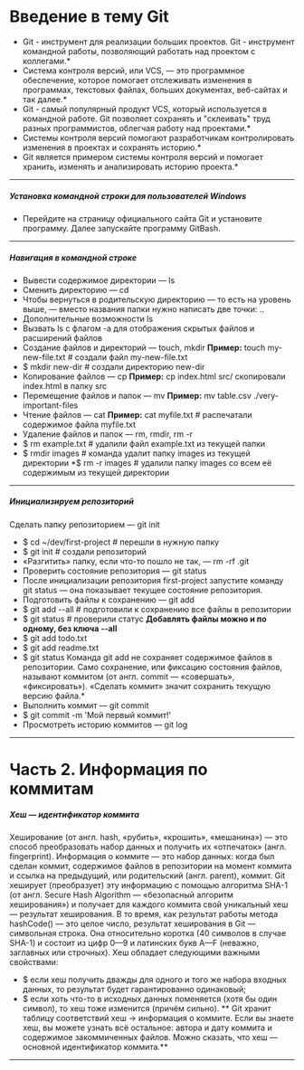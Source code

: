 # Введение в тему Git 

 - Git - инструмент для реализации больших проектов. Git - инструмент командной работы, позволяющий работать над проектом с коллегами.*
 - Система контроля версий, или VCS, — это программное обеспечение, которое помогает отслеживать изменения в программах, текстовых файлах, больших документах, веб-сайтах и так далее.*
 - Git - самый популярный продукт VCS, который используется в командной работе. Git позволяет сохранять и "склеивать" труд разных программистов, облегчая работу над проектами.*
 - Системы контроля версий помогают разработчикам контролировать изменения в проектах и сохранять историю.*
 - Git является примером системы контроля версий и помогает хранить, изменять и анализировать историю проекта.*
---

##### Установка командной строки для пользователей Windows 

 - Перейдите на страницу официального сайта Git и установите программу. Далее запускайте программу GitBash.
---
##### Навигация в командной строке 

 - Вывести содержимое директории — ls
 - Сменить директорию — cd
 - Чтобы вернуться в родительскую директорию — то есть на уровень выше, — вместо названия папки нужно написать две точки: ..
 - Дополнительные возможности ls
 - Вызвать ls с флагом -a для отображения скрытых файлов и расширений файлов
 - Создание файлов и директорий — touch, mkdir
__Пример:__ touch my-new-file.txt # создали файл my-new-file.txt 
 - $ mkdir new-dir # создали директорию new-dir 
 - Копирование файлов — cp
__Пример:__ cp index.html src/ скопировали index.html в папку src 
 - Перемещение файлов и папок — mv
__Пример:__ mv table.csv ./very-important-files 
 - Чтение файлов — cat
__Пример:__ cat myfile.txt # распечатали содержимое файла myfile.txt
 - Удаление файлов и папок — rm, rmdir, rm -r
 - $ rm example.txt # удалили файл example.txt из текущей папки 
 - $ rmdir images # команда удалит папку images из текущей директории
  *$ rm -r images # удалили папку images со всем её содержимым из текущей директории
---
##### Инициализируем репозиторий 

Сделать папку репозиторием — git init
 - $ cd ~/dev/first-project # перешли в нужную папку
 - $ git init # создали репозиторий  
 - «Разгитить» папку, если что-то пошло не так, — rm -rf .git               
 - Проверить состояние репозитория — git status
 - После инициализации репозитория first-project запустите команду git status — она показывает текущее состояние репозитория. 
 - Подготовить файлы к сохранению — git add
 - $ git add --all # подготовили к сохранению все файлы в репозитории
 - $ git status # проверили статус 
**Добавлять файлы можно и по одному, без ключа --all**
 - $ git add todo.txt
 - $ git add readme.txt
 - $ git status 
Команда git add не сохраняет содержимое файлов в репозитории. Само сохранение, или фиксацию состояния файлов, называют коммитом (от англ. commit — «совершать», «фиксировать»). «Сделать коммит» значит сохранить текущую версию файла.*
 - Выполнить коммит — git commit
 - $ git commit -m 'Мой первый коммит!' 
 - Просмотреть историю коммитов — git log
---
# Часть 2. Информация по коммитам
##### Хеш — идентификатор коммита

Хеширование (от англ. hash, «рубить», «крошить», «мешанина») — это способ преобразовать набор данных и получить их «отпечаток» (англ. fingerprint).
Информация о коммите — это набор данных: когда был сделан коммит, содержимое файлов в репозитории на момент коммита и ссылка на предыдущий, или родительский (англ. parent), коммит. Git хеширует (преобразует) эту информацию с помощью алгоритма SHA-1 (от англ. Secure Hash Algorithm — «безопасный алгоритм хеширования») и получает для каждого коммита свой уникальный хеш — результат хеширования.
В то время, как результат работы метода hashCode() — это целое число, результат хеширования в Git — символьная строка. 
Она относительно коротка (40 символов в случае SHA-1) и состоит из цифр 0—9 и латинских букв A—F (неважно, заглавных или строчных). Хеш обладает следующими важными свойствами:
 - $ если хеш получить дважды для одного и того же набора входных данных, то результат будет гарантированно одинаковый;
 - $ если хоть что-то в исходных данных поменяется (хотя бы один символ), то хеш тоже изменится (причём сильно).
 ** Git хранит таблицу соответствий хеш → информация о коммите. Если вы знаете хеш, вы можете узнать всё остальное: автора и дату коммита и содержимое закоммиченных файлов. Можно сказать, что хеш — основной идентификатор коммита.**
 ---